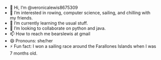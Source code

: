 - 👋 Hi, I’m @veronicalewis8675309
- 👀 I’m interested in rowing, computer science, sailing, and chilling with my friends.
- 🌱 I’m currently learning the usual stuff.
- 💞️ I’m looking to collaborate on python and java.
- 📫 How to reach me bearslewis at gmail
- 😄 Pronouns: she/her
- ⚡ Fun fact: I won a sailing race around the Farallones Islands when I was 7 months old. 

<!---
veronicalewis8675309/veronicalewis8675309 is a ✨ special ✨ repository because its `README.md` (this file) appears on your GitHub profile.
You can click the Preview link to take a look at your changes.
--->
